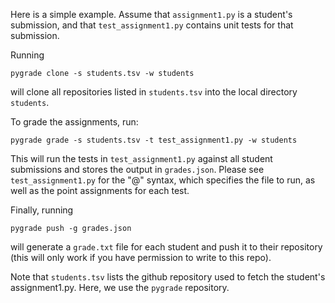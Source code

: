 Here is a simple example. Assume that `assignment1.py` is a student's submission, and that `test_assignment1.py` contains unit tests for that submission.

Running
```
pygrade clone -s students.tsv -w students
```
will clone all repositories listed in `students.tsv` into the local directory `students`.

To grade the assignments, run:
```
pygrade grade -s students.tsv -t test_assignment1.py -w students
```
This will run the tests in `test_assignment1.py` against all student submissions and stores the output in `grades.json`. Please see `test_assignment1.py` for the "@" syntax, which specifies the file to run, as well as the point assignments for each test.

Finally, running
```
pygrade push -g grades.json
```
will generate a `grade.txt` file for each student and push it to their repository (this will only work if you have permission to write to this repo).

Note that `students.tsv` lists the github repository used to fetch the student's assignment1.py. Here, we use the `pygrade` repository.
